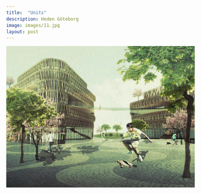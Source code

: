 ```yaml
---
title:  "Units"
description: Heden Göteborg
image: images/11.jpg
layout: post
---
```



![Bildbeskrivning](/images/18.jpg)



